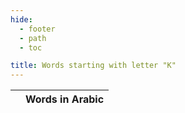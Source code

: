 ```yaml
---
hide:
  - footer
  - path
  - toc

title: Words starting with letter "K"
---
```


|  | Words in Arabic |
| ---- | ---- |